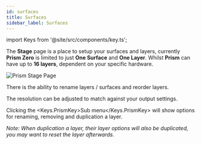 ```yaml
---
id: surfaces
title: Surfaces
sidebar_label: Surfaces
---
```


import Keys from '@site/src/components/key.ts';

The **Stage** page is a place to setup your surfaces and layers, currently **Prism Zero** is limited to just **One Surface** and **One Layer**. Whilst **Prism** can have up to **16 layers**, dependent on your specific hardware. 

![Prism Stage Page](/prismdocs/images/{{PRISM-APP-LOWER}}-stage-surfaces.png)

There is the ability to rename layers / surfaces and reorder layers.

The resolution can be adjusted to match against your output settings.

<div style={{display: (`{{PRISM-APP-LOWER}}` === 'prism') ? '' : 'none'}}>

Clicking the <Keys.PrismKey>Sub menu</Keys.PrismKey> will show options for renaming, removing and duplication a layer.

*Note: When duplication a layer, their layer options will also be duplicated, you may want to reset the layer afterwards.*

</div>
